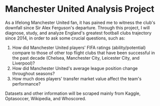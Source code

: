 # Manchester United Analysis Project
As a lifelong Manchester United fan, it has pained me to witness the club's downfall since Sir Alex Ferguson's departure. Through this project, I will diagnose, study, and analyze England's greatest football clubs trajectory since 2014, in order to ask some crucial questions, such as:
1. How did Manchester United players' FIFA ratings (ability/potential) compare to those of other top flight clubs that have been successful in the past decade (Chelsea, Manchester City, Leicester City, and Liverpool)?
2. How did Manchester United's average league position change throughout seasons?
3. How much does players' transfer market value affect the team's performance?

Datasets and other information will be scraped mainly from Kaggle, Optasoccer, Wikipedia, and Whoscored.

